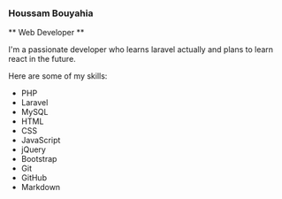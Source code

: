### Houssam Bouyahia

** Web Developer **

<!-- generate a paragraph about me, a passionate developer who learns laravel actually and plans to learn react in the future. -->
I'm a passionate developer who learns laravel actually and plans to learn react in the future.

<!-- generate a list of my skills. -->
Here are some of my skills:
- PHP
- Laravel
- MySQL
- HTML
- CSS
- JavaScript
- jQuery
- Bootstrap
- Git
- GitHub
- Markdown


